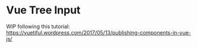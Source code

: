 Vue Tree Input
==============

WIP following this tutorial: https://vuetiful.wordpress.com/2017/05/13/publishing-components-in-vue-js/